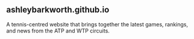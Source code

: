 ## ashleybarkworth.github.io

A tennis-centred website that brings together the latest games, rankings, and news from the ATP and WTP circuits. 
